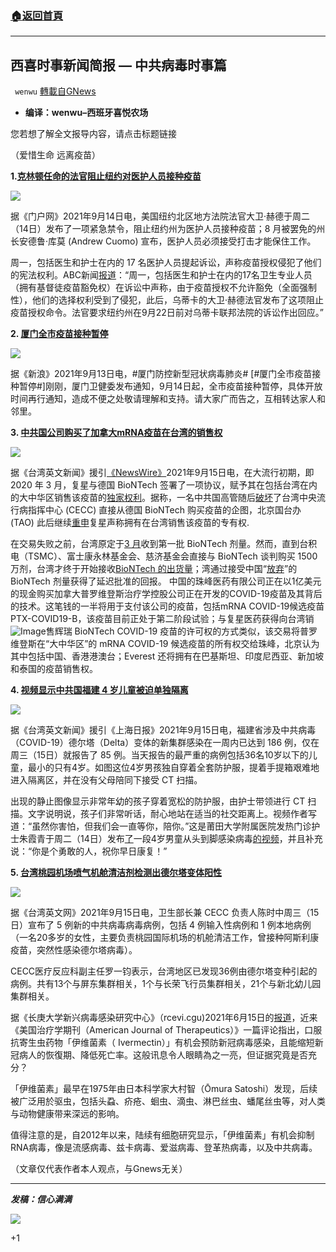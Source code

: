 ###  [:house:返回首頁](https://github.com/ourhimalayas/txt)
---


## 西喜时事新闻简报 — 中共病毒时事篇
` wenwu` [轉載自GNews](https://gnews.org/zh-hans/1536808/)

- **编译：wenwu–西班牙喜悦农场**


您若想了解全文报导内容，请点击标题链接

（爱惜生命 远离疫苗）

**1.[克林顿任命的法官阻止纽约对医护人员接种疫苗](https://www.thegatewaypundit.com/2021/09/clinton-appointed-judge-blocks-new-yorks-vaccine-mandate-healthcare-workers/)**

![](https://assets.gnews.org/wp-content/uploads/2021/09/unnamed-2021-09-16T182743.142.png)

据《门户网》2021年9月14日电，美国纽约北区地方法院法官大卫·赫德于周二（14日）发布了一项紧急禁令，阻止纽约州为医护人员接种疫苗；8 月被罢免的州长安德鲁·库莫 (Andrew Cuomo) 宣布，医护人员必须接受打击才能保住工作。

周一，包括医生和护士在内的 17 名医护人员提起诉讼，声称疫苗授权侵犯了他们的宪法权利。ABC新闻[报道](https://abcnews.go.com/Health/wireStory/judge-blocks-medical-worker-vaccine-mandate-ny-state-80014754)：“周一，包括医生和护士在内的17名卫生专业人员（拥有基督徒疫苗豁免权）在诉讼中声称，由于疫苗授权不允许豁免（全面强制性），他们的选择权利受到了侵犯，此后，乌蒂卡的大卫·赫德法官发布了这项阻止疫苗授权命令。法官要求纽约州在9月22日前对乌蒂卡联邦法院的诉讼作出回应。”

**2. [厦门全市疫苗接种暂停](https://news.sina.com.cn/c/2021-09-13/doc-iktzqtyt5789528.shtml)**

![](https://assets.gnews.org/wp-content/uploads/2021/09/unnamed-2021-09-16T182902.248.png)

据《新浪》2021年9月13日电，#厦门防控新型冠状病毒肺炎# [#厦门全市疫苗接种暂停#]刚刚，厦门卫健委发布通知，9月14日起，全市疫苗接种暂停，具体开放时间再行通知，造成不便之处敬请理解和支持。请大家广而告之，互相转达家人和邻里。

**3. [中共国公司购买了加拿大mRNA疫苗在台湾的销售权](https://www.taiwannews.com.tw/en/news/4287667)**

![](https://assets.gnews.org/wp-content/uploads/2021/09/unnamed-2021-09-16T183248.261.png)

据《台湾英文新闻》援引[《NewsWire》](https://www.newswire.ca/news-releases/providence-therapeutics-enters-into-comprehensive-agreements-with-everest-medicines-to-advance-mrna-vaccines-and-therapies-including-covid-19-vaccines-in-emerging-markets-in-asia-839539498.html)2021年9月15日电，在大流行初期，即 2020 年 3 月，复星与德国 BioNTech 签署了一项协议，赋予其在包括台湾在内的大中华区销售该疫苗的[独家权利](https://geneonline.news/en/hunt-for-mrna-based-coronavirus-vaccine-intensifies-after-biontechs-alliance-with-fosun-pharma-pfizer/)。据称，一名中共国高管随后[破坏](https://www.taiwannews.com.tw/en/news/4228761)了台湾中央流行病指挥中心 (CECC) 直接从德国 BioNTech 购买疫苗的企图，北京国台办 (TAO) 此后继续[重申](https://www.taiwannews.com.tw/en/news/4227222)复星声称拥有在台湾销售该疫苗的专有权.

在交易失败之前，台湾原定于[3 月](https://www.taiwannews.com.tw/en/news/4247308)收到第一批 BioNTech 剂量。然而，直到台积电（TSMC）、富士康永林基金会、慈济基金会直接与 BioNTech 谈判购买 1500 万剂，台湾才终于开始接收[BioNTech 的出货量](http://www.taiwannews.com.tw/en/news/4280600)；湾通过接受中国“[放弃](https://www.taiwannews.com.tw/en/news/4276820)”的 BioNTech 剂量获得了延迟批准的回报。 中国的珠峰医药有限公司正在以1亿美元的现金购买加拿大普罗维登斯治疗学控股公司正在开发的COVID-19疫苗及其背后的技术。这笔钱的一半将用于支付该公司的疫苗，包括mRNA COVID-19候选疫苗PTX-COVID19-B，该疫苗目前正处于第二阶段试验；与复星医药获得向台湾销![Image]()售辉瑞 BioNTech COVID-19 疫苗的许可权的方式类似，该交易将普罗维登斯在“大中华区”的 mRNA COVID-19 候选疫苗的所有权交给珠峰，北京认为其中包括中国、香港港澳台；Everest 还将拥有在巴基斯坦、印度尼西亚、新加坡和泰国的疫苗销售权。

**4. [视频显示中共国福建 4 岁儿童被迫单独隔离](https://www.taiwannews.com.tw/en/news/4287723)**

![](https://assets.gnews.org/wp-content/uploads/2021/09/unnamed-2021-09-16T183401.080.png)

据《台湾英文新闻》援引《上海日报》2021年9月15日电，福建省涉及中共病毒（COVID-19）德尔塔（Delta）变体的新集群感染在一周内已达到 186 例，仅在周三（15日）就报告了 85 例。当天报告的最严重的病例包括36名10岁以下的儿童，最小的只有4岁。如图这位4岁男孩独自穿着全套防护服，提着手提箱艰难地进入隔离区，并在没有父母陪同下接受 CT 扫描。

出现的静止图像显示非常年幼的孩子穿着宽松的防护服，由护士带领进行 CT 扫描。文字说明说，孩子们非常听话，耐心地站在适当的社交距离上。视频作者写道：“虽然你害怕，但我们会一直等你，陪你。”这是莆田大学附属医院发热门诊护士朱霞青于周二（14日）发布[了](https://weibo.com/tv/show/1034:4681450403069991?from=old_pc_videoshow)一段4岁男童从头到脚感染病毒[的视频](https://weibo.com/tv/show/1034:4681450403069991?from=old_pc_videoshow)，并且补充说：“你是个勇敢的人，祝你早日康复！”

**5. [台湾桃园机场喷气机舱清洁剂检测出德尔塔变体阳性](https://www.taiwannews.com.tw/en/news/4288033)**

![](https://assets.gnews.org/wp-content/uploads/2021/09/unnamed-2021-09-16T183545.560.png)

据《台湾英文网》2021年9月15日电，卫生部长兼 CECC 负责人陈时中周三（15日）宣布了 5 例新的中共病毒病毒病例，包括 4 例输入性病例和 1 例本地病例（一名20多岁的女性，主要负责桃园国际机场的机舱清洁工作，曾接种阿斯利康疫苗，突然性感染德尔塔病毒）。

CECC医疗反应科副主任罗一钧表示，台湾地区已发现36例由德尔塔变种引起的病例。共有13个与屏东集群相关，1个与长荣飞行员集群相关，21个与新北幼儿园集群相关。

据《长庚大学新兴病毒感染研究中心》（rcevi.cgu)2021年6月15日的[报道](https://rcevi.cgu.edu.tw/p/16-1030-85575.php?Lang=zh-tw)，近来《美国治疗学期刊（American Journal of Therapeutics）》一篇评论指出，口服抗寄生虫药物「伊维菌素（ Ivermectin）」有机会预防新冠病毒感染，且能缩短新冠病人的恢復期、降低死亡率。这般讯息令人眼睛為之一亮，但证据究竟是否充分？

「伊维菌素」最早在1975年由日本科学家大村智（Ōmura Satoshi）发现，后续被广泛用於驱虫，包括头蝨、疥疮、蛔虫、滴虫、淋巴丝虫、蟠尾丝虫等，对人类与动物健康带来深远的影响。

值得注意的是，自2012年以来，陆续有细胞研究显示，「伊维菌素」有机会抑制RNA病毒，像是流感病毒、兹卡病毒、爱滋病毒、登革热病毒，以及中共病毒。

（文章仅代表作者本人观点，与Gnews无关）

* * *

***发稿：信心满满***

![](https://assets.gnews.org/wp-content/uploads/2021/09/unnamed-92.png)

+1
